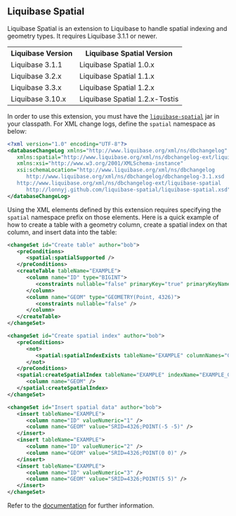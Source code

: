 Liquibase Spatial
-----------------
Liquibase Spatial is an extension to Liquibase to handle spatial indexing and geometry types.  It 
requires Liquibase 3.1.1 or newer.

<table>
   <tr>
      <th>Liquibase Version</th>
      <th>Liquibase Spatial Version</th>
   </tr>
   <tr>
      <td>Liquibase 3.1.1</td>
      <td>Liquibase Spatial 1.0.x</td>
   </tr>
   <tr>
      <td>Liquibase 3.2.x</td>
      <td>Liquibase Spatial 1.1.x</td>
   </tr>
   <tr>
      <td>Liquibase 3.3.x</td>
      <td>Liquibase Spatial 1.2.x</td>
   </tr>
   <tr>
      <td>Liquibase 3.10.x</td>
      <td>Liquibase Spatial 1.2.x-Tostis</td>
   </tr>
</table>

In order to use this extension, you must have the [<code>liquibase-spatial</code>](http://search.maven.org/#search%7Cgav%7C1%7Cg%3A%22com.github.lonnyj%22%20AND%20a%3A%22liquibase-spatial%22)
jar in your classpath. For XML change logs, define the <code>spatial</code> namespace as below:

```XML
<?xml version="1.0" encoding="UTF-8"?>
<databaseChangeLog xmlns="http://www.liquibase.org/xml/ns/dbchangelog"
   xmlns:spatial="http://www.liquibase.org/xml/ns/dbchangelog-ext/liquibase-spatial"
   xmlns:xsi="http://www.w3.org/2001/XMLSchema-instance"
   xsi:schemaLocation="http://www.liquibase.org/xml/ns/dbchangelog
      http://www.liquibase.org/xml/ns/dbchangelog/dbchangelog-3.1.xsd 
   http://www.liquibase.org/xml/ns/dbchangelog-ext/liquibase-spatial 
      http://lonnyj.github.com/liquibase-spatial/liquibase-spatial.xsd">
</databaseChangeLog>
```

Using the XML elements defined by this extension requires specifying the <code>spatial</code>
namespace prefix on those elements.  Here is a quick example of how to create a table with a
geometry column, create a spatial index on that column, and insert data into the table:

```XML
<changeSet id="Create table" author="bob">
   <preConditions>
      <spatial:spatialSupported />
   </preConditions>
   <createTable tableName="EXAMPLE">
      <column name="ID" type="BIGINT">
         <constraints nullable="false" primaryKey="true" primaryKeyName="EXAMPLE_PK" />
      </column>
      <column name="GEOM" type="GEOMETRY(Point, 4326)">
         <constraints nullable="false" />
      </column>
   </createTable>
</changeSet>

<changeSet id="Create spatial index" author="bob">
   <preConditions>
      <not>
         <spatial:spatialIndexExists tableName="EXAMPLE" columnNames="GEOM" />
      </not>
   </preConditions>
   <spatial:createSpatialIndex tableName="EXAMPLE" indexName="EXAMPLE_GEOM_IDX" geometryType="Point" srid="4326">
      <column name="GEOM" />
   </spatial:createSpatialIndex>
</changeSet>

<changeSet id="Insert spatial data" author="bob">
   <insert tableName="EXAMPLE">
      <column name="ID" valueNumeric="1" />
      <column name="GEOM" value="SRID=4326;POINT(-5 -5)" />
   </insert>
   <insert tableName="EXAMPLE">
      <column name="ID" valueNumeric="2" />
      <column name="GEOM" value="SRID=4326;POINT(0 0)" />
   </insert>
   <insert tableName="EXAMPLE">
      <column name="ID" valueNumeric="3" />
      <column name="GEOM" value="SRID=4326;POINT(5 5)" />
   </insert>
</changeSet>
```

Refer to the [documentation](http://lonnyj.github.com/liquibase-spatial) for further information.